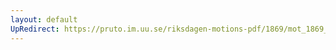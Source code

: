 ```yaml
---
layout: default
UpRedirect: https://pruto.im.uu.se/riksdagen-motions-pdf/1869/mot_1869__ak__183.pdf
---
```

